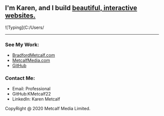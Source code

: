 
## I'm Karen, and I build [beautiful, interactive websites.](http://www.MetcalfMedia.com/)

![Typing](C:/Users/

________________________________________________________________________________________________
### See My Work:
- [BradfordMetcalf.com](http://www.BradfordMetcalf.com/)
- [MetcalfMedia.com](http://www.MetcalfMedia.com/)
- [GitHub](http://www.github.com/kmetcalf22/kmetcalf22.github.io)

### Contact Me:
- Email: Professional
- GitHub:KMetcalf22
- LinkedIn: Karen Metcalf

CopyRight @ 2020 Metcalf Media Limited.
